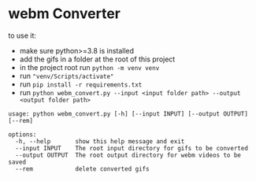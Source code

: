 # webm Converter

to use it:
- make sure python>=3.8 is installed 
- add the gifs in a folder at the root of this project
- in the project root run `python -m venv venv`
- run `"venv/Scripts/activate"`
- run `pip install -r requirements.txt`
- run `python webm_convert.py --input <input folder path> --output <output folder path>`

```
usage: python webm_convert.py [-h] [--input INPUT] [--output OUTPUT] [--rem]

options:
  -h, --help       show this help message and exit
  --input INPUT    The root input directory for gifs to be converted
  --output OUTPUT  The root output directory for webm videos to be saved
  --rem            delete converted gifs
```